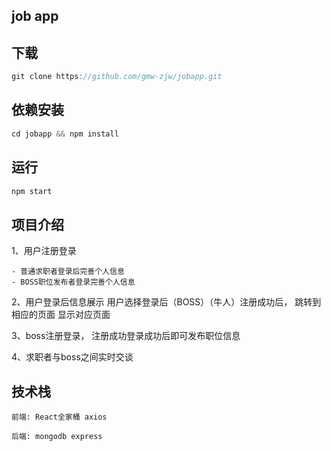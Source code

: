 
## job app

## 下载

  ```javascript
  git clone https://github.com/gmw-zjw/jobapp.git 
  ```
## 依赖安装

  ```javascript
  cd jobapp && npm install
  ```

## 运行

  ```javascript
  npm start
  ```

## 项目介绍

  1、用户注册登录

    - 普通求职者登录后完善个人信息
    - BOSS职位发布者登录完善个人信息


  2、用户登录后信息展示
    用户选择登录后（BOSS）（牛人）注册成功后， 跳转到相应的页面
    显示对应页面

  3、boss注册登录， 注册成功登录成功后即可发布职位信息
  
  4、求职者与boss之间实时交谈

## 技术栈

    前端: React全家桶 axios 
    
    后端: mongodb express

##    
